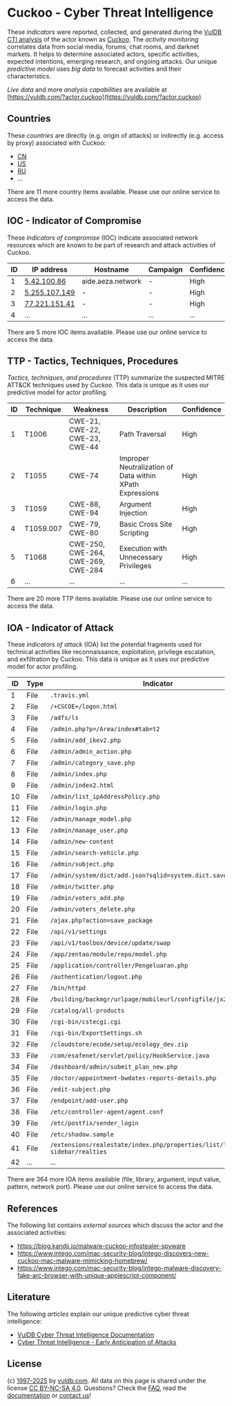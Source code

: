 # Cuckoo - Cyber Threat Intelligence

These _indicators_ were reported, collected, and generated during the [VulDB CTI analysis](https://vuldb.com/?kb.cti) of the actor known as [Cuckoo](https://vuldb.com/?actor.cuckoo). The _activity monitoring_ correlates data from social media, forums, chat rooms, and darknet markets. It helps to determine associated actors, specific activities, expected intentions, emerging research, and ongoing attacks. Our unique _predictive model_ uses _big data_ to forecast activities and their characteristics.

_Live data_ and more _analysis capabilities_ are available at [https://vuldb.com/?actor.cuckoo](https://vuldb.com/?actor.cuckoo)

## Countries

These _countries_ are directly (e.g. origin of attacks) or indirectly (e.g. access by proxy) associated with Cuckoo:

* [CN](https://vuldb.com/?country.cn)
* [US](https://vuldb.com/?country.us)
* [RU](https://vuldb.com/?country.ru)
* ...

There are 11 more country items available. Please use our online service to access the data.

## IOC - Indicator of Compromise

These _indicators of compromise_ (IOC) indicate associated network resources which are known to be part of research and attack activities of Cuckoo.

ID | IP address | Hostname | Campaign | Confidence
-- | ---------- | -------- | -------- | ----------
1 | [5.42.100.86](https://vuldb.com/?ip.5.42.100.86) | aide.aeza.network | - | High
2 | [5.255.107.149](https://vuldb.com/?ip.5.255.107.149) | - | - | High
3 | [77.221.151.41](https://vuldb.com/?ip.77.221.151.41) | - | - | High
4 | ... | ... | ... | ...

There are 5 more IOC items available. Please use our online service to access the data.

## TTP - Tactics, Techniques, Procedures

_Tactics, techniques, and procedures_ (TTP) summarize the suspected MITRE ATT&CK techniques used by _Cuckoo_. This data is unique as it uses our predictive model for actor profiling.

ID | Technique | Weakness | Description | Confidence
-- | --------- | -------- | ----------- | ----------
1 | T1006 | CWE-21, CWE-22, CWE-23, CWE-44 | Path Traversal | High
2 | T1055 | CWE-74 | Improper Neutralization of Data within XPath Expressions | High
3 | T1059 | CWE-88, CWE-94 | Argument Injection | High
4 | T1059.007 | CWE-79, CWE-80 | Basic Cross Site Scripting | High
5 | T1068 | CWE-250, CWE-264, CWE-269, CWE-284 | Execution with Unnecessary Privileges | High
6 | ... | ... | ... | ...

There are 20 more TTP items available. Please use our online service to access the data.

## IOA - Indicator of Attack

These _indicators of attack_ (IOA) list the potential fragments used for technical activities like reconnaissance, exploitation, privilege escalation, and exfiltration by Cuckoo. This data is unique as it uses our predictive model for actor profiling.

ID | Type | Indicator | Confidence
-- | ---- | --------- | ----------
1 | File | `.travis.yml` | Medium
2 | File | `/+CSCOE+/logon.html` | High
3 | File | `/adfs/ls` | Medium
4 | File | `/admin.php?p=/Area/index#tab=t2` | High
5 | File | `/admin/add_ikev2.php` | High
6 | File | `/admin/admin_action.php` | High
7 | File | `/admin/category_save.php` | High
8 | File | `/admin/index.php` | High
9 | File | `/admin/index2.html` | High
10 | File | `/admin/list_ipAddressPolicy.php` | High
11 | File | `/admin/login.php` | High
12 | File | `/admin/manage_model.php` | High
13 | File | `/admin/manage_user.php` | High
14 | File | `/admin/new-content` | High
15 | File | `/admin/search-vehicle.php` | High
16 | File | `/admin/subject.php` | High
17 | File | `/admin/system/dict/add.json?sqlid=system.dict.save` | High
18 | File | `/admin/twitter.php` | High
19 | File | `/admin/voters_add.php` | High
20 | File | `/admin/voters_delete.php` | High
21 | File | `/ajax.php?action=save_package` | High
22 | File | `/api/v1/settings` | High
23 | File | `/api/v1/toolbox/device/update/swap` | High
24 | File | `/app/zentao/module/repo/model.php` | High
25 | File | `/application/controller/Pengeluaran.php` | High
26 | File | `/authentication/logout.php` | High
27 | File | `/bin/httpd` | Medium
28 | File | `/building/backmgr/urlpage/mobileurl/configfile/jx2_config.ini` | High
29 | File | `/catalog/all-products` | High
30 | File | `/cgi-bin/cstecgi.cgi` | High
31 | File | `/cgi-bin/ExportSettings.sh` | High
32 | File | `/cloudstore/ecode/setup/ecology_dev.zip` | High
33 | File | `/com/esafenet/servlet/policy/HookService.java` | High
34 | File | `/dashboard/admin/submit_plan_new.php` | High
35 | File | `/doctor/appointment-bwdates-reports-details.php` | High
36 | File | `/edit-subject.php` | High
37 | File | `/endpoint/add-user.php` | High
38 | File | `/etc/controller-agent/agent.conf` | High
39 | File | `/etc/postfix/sender_login` | High
40 | File | `/etc/shadow.sample` | High
41 | File | `/extensions/realestate/index.php/properties/list/list-with-sidebar/realties` | High
42 | ... | ... | ...

There are 364 more IOA items available (file, library, argument, input value, pattern, network port). Please use our online service to access the data.

## References

The following list contains _external sources_ which discuss the actor and the associated activities:

* https://blog.kandji.io/malware-cuckoo-infostealer-spyware
* https://www.intego.com/mac-security-blog/intego-discovers-new-cuckoo-mac-malware-mimicking-homebrew/
* https://www.intego.com/mac-security-blog/intego-malware-discovery-fake-arc-browser-with-unique-applescript-component/

## Literature

The following _articles_ explain our unique predictive cyber threat intelligence:

* [VulDB Cyber Threat Intelligence Documentation](https://vuldb.com/?kb.cti)
* [Cyber Threat Intelligence - Early Anticipation of Attacks](https://www.scip.ch/en/?labs.20201022)

## License

(c) [1997-2025](https://vuldb.com/?kb.changelog) by [vuldb.com](https://vuldb.com/?kb.about). All data on this page is shared under the license [CC BY-NC-SA 4.0](https://creativecommons.org/licenses/by-nc-sa/4.0/). Questions? Check the [FAQ](https://vuldb.com/?kb.faq), read the [documentation](https://vuldb.com/?kb) or [contact us](https://vuldb.com/?contact)!
